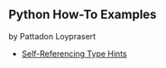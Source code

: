 ## Python How-To Examples
by Pattadon Loyprasert

* [Self-Referencing Type Hints](self-referencing-hints.md)

